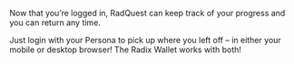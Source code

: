 Now that you’re logged in, RadQuest can keep track of your progress and you can return any time.

Just login with your Persona to pick up where you left off – in either your mobile or desktop browser! The Radix Wallet works with both!